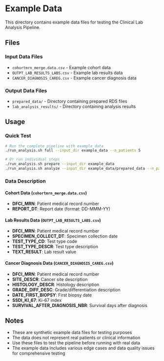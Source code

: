 # Example Data

This directory contains example data files for testing the Clinical Lab Analysis Pipeline.

## Files

### Input Data Files

- `cohortmrn_merge.data.csv` - Example cohort data
- `OUTPT_LAB_RESULTS_LABS.csv` - Example lab results data
- `CANCER_DIAGNOSIS_CAREG.csv` - Example cancer diagnosis data

### Output Data Files

- `prepared_data/` - Directory containing prepared RDS files
- `lab_analysis_results/` - Directory containing analysis results

## Usage

### Quick Test

```bash
# Run the complete pipeline with example data
./run_analysis.sh full --input_dir example_data --n_patients 5

# Or run individual steps
./run_analysis.sh prepare --input_dir example_data
./run_analysis.sh analyze --input_dir example_data/prepared_data --n_patients 5
```

### Data Description

#### Cohort Data (`cohortmrn_merge.data.csv`)
- **DFCI_MRN**: Patient medical record number
- **REPORT_DT**: Report date (format: DD-MMM-YY)

#### Lab Results Data (`OUTPT_LAB_RESULTS_LABS.csv`)
- **DFCI_MRN**: Patient medical record number
- **SPECIMEN_COLLECT_DT**: Specimen collection date
- **TEST_TYPE_CD**: Test type code
- **TEST_TYPE_DESCR**: Test type description
- **TEXT_RESULT**: Lab result value

#### Cancer Diagnosis Data (`CANCER_DIAGNOSIS_CAREG.csv`)
- **DFCI_MRN**: Patient medical record number
- **SITE_DESCR**: Cancer site description
- **HISTOLOGY_DESCR**: Histology description
- **GRADE_DIFF_DESC**: Grade/differentiation description
- **DATE_FIRST_BIOPSY**: First biopsy date
- **SSDI_KI_67**: Ki-67 index
- **SURVIVAL_AFTER_DIAGNOSIS_NBR**: Survival days after diagnosis

## Notes

- These are synthetic example data files for testing purposes
- The data does not represent real patients or clinical information
- Use these files to test the pipeline before running with real data
- The example data includes various edge cases and data quality issues for comprehensive testing
